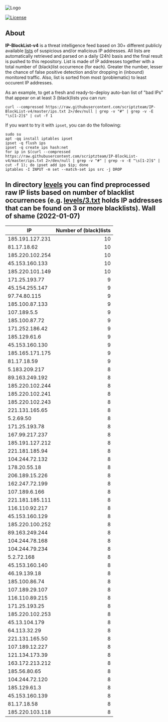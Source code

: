 ![Logo](https://i.imgur.com/PyKLAe7.png)

[![License](https://img.shields.io/badge/license-The_Unlicense-red.svg)](https://unlicense.org/)

About
----

**IP-BlockList-v4** is a threat intelligence feed based on 30+ different publicly available [lists](https://github.com/stamparm/maltrail) of suspicious and/or malicious IP addresses. All lists are automatically retrieved and parsed on a daily (24h) basis and the final result is pushed to this repository. List is made of IP addresses together with a total number of (black)list occurrence (for each). Greater the number, lesser the chance of false positive detection and/or dropping in (inbound) monitored traffic. Also, list is sorted from most (problematic) to least occurent IP addresses.

As an example, to get a fresh and ready-to-deploy auto-ban list of "bad IPs" that appear on at least 3 (black)lists you can run:

```
curl --compressed https://raw.githubusercontent.com/scriptzteam/IP-BlockList-v4/master/ips.txt 2>/dev/null | grep -v "#" | grep -v -E "\s[1-2]$" | cut -f 1
```

If you want to try it with `ipset`, you can do the following:

```
sudo su
apt -qq install iptables ipset
ipset -q flush ips
ipset -q create ips hash:net
for ip in $(curl --compressed https://raw.githubusercontent.com/scriptzteam/IP-BlockList-v4/master/ips.txt 2>/dev/null | grep -v "#" | grep -v -E "\s[1-2]$" | cut -f 1); do ipset add ips $ip; done
iptables -I INPUT -m set --match-set ips src -j DROP
```

In directory [levels](levels) you can find preprocessed raw IP lists based on number of blacklist occurrences (e.g. [levels/3.txt](levels/3.txt) holds IP addresses that can be found on 3 or more blacklists).
Wall of shame (2022-01-07)
----

|IP|Number of (black)lists|
|---|--:|
185.191.127.231|10
81.17.18.62|10
185.220.102.254|10
45.153.160.133|10
185.220.101.149|10
171.25.193.77|9
45.154.255.147|9
97.74.80.115|9
185.100.87.133|9
107.189.5.5|9
185.100.87.72|9
171.252.186.42|9
185.129.61.6|9
45.153.160.130|9
185.165.171.175|9
81.17.18.59|9
5.183.209.217|8
89.163.249.192|8
185.220.102.244|8
185.220.102.241|8
185.220.102.243|8
221.131.165.65|8
5.2.69.50|8
171.25.193.78|8
167.99.217.237|8
185.191.127.212|8
221.181.185.94|8
104.244.72.132|8
178.20.55.18|8
206.189.15.226|8
162.247.72.199|8
107.189.6.166|8
221.181.185.111|8
116.110.92.217|8
45.153.160.129|8
185.220.100.252|8
89.163.249.244|8
104.244.78.168|8
104.244.79.234|8
5.2.72.168|8
45.153.160.140|8
46.19.139.18|8
185.100.86.74|8
107.189.29.107|8
116.110.89.215|8
171.25.193.25|8
185.220.102.253|8
45.13.104.179|8
64.113.32.29|8
221.131.165.50|8
107.189.12.227|8
121.134.173.39|8
163.172.213.212|8
185.56.80.65|8
104.244.72.120|8
185.129.61.3|8
45.153.160.139|8
81.17.18.58|8
185.220.103.118|8
